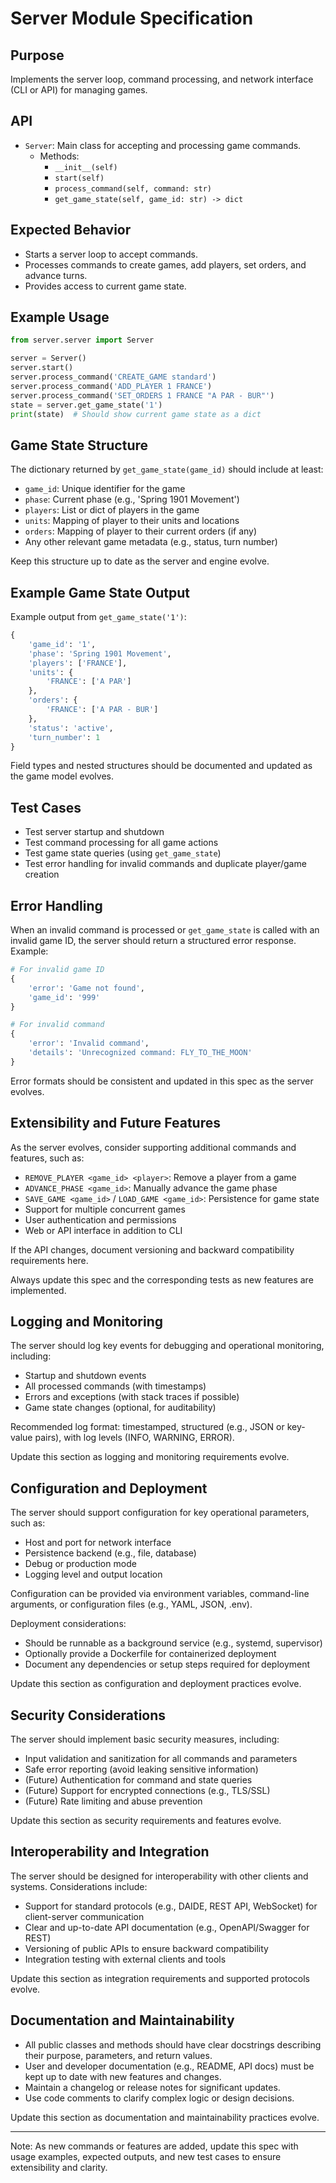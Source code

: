 # Server Module Specification

## Purpose
Implements the server loop, command processing, and network interface (CLI or API) for managing games.

## API
- `Server`: Main class for accepting and processing game commands.
  - Methods:
    - `__init__(self)`
    - `start(self)`
    - `process_command(self, command: str)`
    - `get_game_state(self, game_id: str) -> dict`

## Expected Behavior
- Starts a server loop to accept commands.
- Processes commands to create games, add players, set orders, and advance turns.
- Provides access to current game state.

## Example Usage
```python
from server.server import Server

server = Server()
server.start()
server.process_command('CREATE_GAME standard')
server.process_command('ADD_PLAYER 1 FRANCE')
server.process_command('SET_ORDERS 1 FRANCE "A PAR - BUR"')
state = server.get_game_state('1')
print(state)  # Should show current game state as a dict
```

## Game State Structure
The dictionary returned by `get_game_state(game_id)` should include at least:
- `game_id`: Unique identifier for the game
- `phase`: Current phase (e.g., 'Spring 1901 Movement')
- `players`: List or dict of players in the game
- `units`: Mapping of player to their units and locations
- `orders`: Mapping of player to their current orders (if any)
- Any other relevant game metadata (e.g., status, turn number)

Keep this structure up to date as the server and engine evolve.

## Example Game State Output
Example output from `get_game_state('1')`:
```python
{
    'game_id': '1',
    'phase': 'Spring 1901 Movement',
    'players': ['FRANCE'],
    'units': {
        'FRANCE': ['A PAR']
    },
    'orders': {
        'FRANCE': ['A PAR - BUR']
    },
    'status': 'active',
    'turn_number': 1
}
```
Field types and nested structures should be documented and updated as the game model evolves.

## Test Cases
- Test server startup and shutdown
- Test command processing for all game actions
- Test game state queries (using `get_game_state`)
- Test error handling for invalid commands and duplicate player/game creation

## Error Handling

When an invalid command is processed or `get_game_state` is called with an invalid game ID, the server should return a structured error response. Example:

```python
# For invalid game ID
{
    'error': 'Game not found',
    'game_id': '999'
}

# For invalid command
{
    'error': 'Invalid command',
    'details': 'Unrecognized command: FLY_TO_THE_MOON'
}
```

Error formats should be consistent and updated in this spec as the server evolves.

## Extensibility and Future Features

As the server evolves, consider supporting additional commands and features, such as:
- `REMOVE_PLAYER <game_id> <player>`: Remove a player from a game
- `ADVANCE_PHASE <game_id>`: Manually advance the game phase
- `SAVE_GAME <game_id>` / `LOAD_GAME <game_id>`: Persistence for game state
- Support for multiple concurrent games
- User authentication and permissions
- Web or API interface in addition to CLI

If the API changes, document versioning and backward compatibility requirements here.

Always update this spec and the corresponding tests as new features are implemented.

## Logging and Monitoring

The server should log key events for debugging and operational monitoring, including:
- Startup and shutdown events
- All processed commands (with timestamps)
- Errors and exceptions (with stack traces if possible)
- Game state changes (optional, for auditability)

Recommended log format: timestamped, structured (e.g., JSON or key-value pairs), with log levels (INFO, WARNING, ERROR).

Update this section as logging and monitoring requirements evolve.

## Configuration and Deployment

The server should support configuration for key operational parameters, such as:
- Host and port for network interface
- Persistence backend (e.g., file, database)
- Debug or production mode
- Logging level and output location

Configuration can be provided via environment variables, command-line arguments, or configuration files (e.g., YAML, JSON, .env).

Deployment considerations:
- Should be runnable as a background service (e.g., systemd, supervisor)
- Optionally provide a Dockerfile for containerized deployment
- Document any dependencies or setup steps required for deployment

Update this section as configuration and deployment practices evolve.

## Security Considerations

The server should implement basic security measures, including:
- Input validation and sanitization for all commands and parameters
- Safe error reporting (avoid leaking sensitive information)
- (Future) Authentication for command and state queries
- (Future) Support for encrypted connections (e.g., TLS/SSL)
- (Future) Rate limiting and abuse prevention

Update this section as security requirements and features evolve.

## Interoperability and Integration

The server should be designed for interoperability with other clients and systems. Considerations include:
- Support for standard protocols (e.g., DAIDE, REST API, WebSocket) for client-server communication
- Clear and up-to-date API documentation (e.g., OpenAPI/Swagger for REST)
- Versioning of public APIs to ensure backward compatibility
- Integration testing with external clients and tools

Update this section as integration requirements and supported protocols evolve.

## Documentation and Maintainability

- All public classes and methods should have clear docstrings describing their purpose, parameters, and return values.
- User and developer documentation (e.g., README, API docs) must be kept up to date with new features and changes.
- Maintain a changelog or release notes for significant updates.
- Use code comments to clarify complex logic or design decisions.

Update this section as documentation and maintainability practices evolve.

---

Note: As new commands or features are added, update this spec with usage examples, expected outputs, and new test cases to ensure extensibility and clarity.
